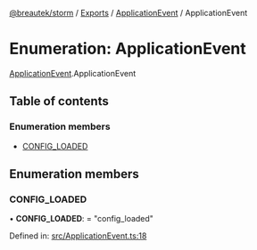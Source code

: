 [@breautek/storm](../README.md) / [Exports](../modules.md) / [ApplicationEvent](../modules/applicationevent.md) / ApplicationEvent

# Enumeration: ApplicationEvent

[ApplicationEvent](../modules/applicationevent.md).ApplicationEvent

## Table of contents

### Enumeration members

- [CONFIG\_LOADED](applicationevent.applicationevent-1.md#config_loaded)

## Enumeration members

### CONFIG\_LOADED

• **CONFIG\_LOADED**: = "config\_loaded"

Defined in: [src/ApplicationEvent.ts:18](https://github.com/breautek/storm/blob/0d2af7e/src/ApplicationEvent.ts#L18)
